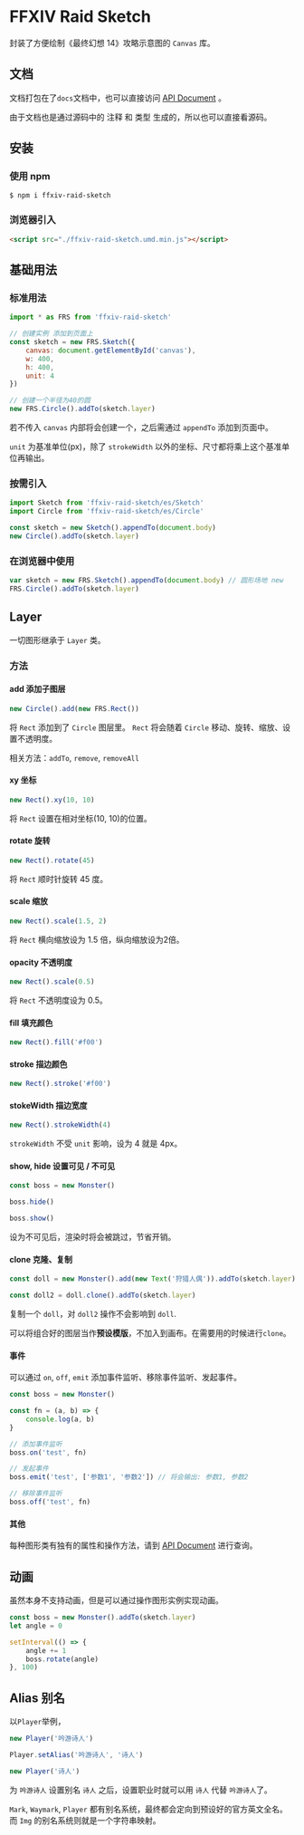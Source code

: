 # FFXIV Raid Sketch

封装了方便绘制《最终幻想 14》攻略示意图的 `Canvas` 库。

## 文档

文档打包在了`docs`文档中，也可以直接访问
[API Document](https://aweikalee.github.io/ffxiv-raid-sketch/) 。

由于文档也是通过源码中的 注释 和 类型 生成的，所以也可以直接看源码。

## 安装

### 使用 npm

```
$ npm i ffxiv-raid-sketch
```

### 浏览器引入

```html
<script src="./ffxiv-raid-sketch.umd.min.js"></script>
```

## 基础用法

### 标准用法

```js
import * as FRS from 'ffxiv-raid-sketch'

// 创建实例 添加到页面上
const sketch = new FRS.Sketch({
    canvas: document.getElementById('canvas'),
    w: 400,
    h: 400,
    unit: 4
})

// 创建一个半径为40的圆
new FRS.Circle().addTo(sketch.layer)
```
若不传入 `canvas` 内部将会创建一个，之后需通过 `appendTo` 添加到页面中。

`unit` 为基准单位(px)，除了 `strokeWidth` 以外的坐标、尺寸都将乘上这个基准单位再输出。

### 按需引入

```js
import Sketch from 'ffxiv-raid-sketch/es/Sketch'
import Circle from 'ffxiv-raid-sketch/es/Circle'

const sketch = new Sketch().appendTo(document.body)
new Circle().addTo(sketch.layer)
```

### 在浏览器中使用

```js
var sketch = new FRS.Sketch().appendTo(document.body) // 圆形场地 new
FRS.Circle().addTo(sketch.layer)
```

## Layer

一切图形继承于 `Layer` 类。

### 方法

#### add 添加子图层

```js
new Circle().add(new FRS.Rect())
```

将 `Rect` 添加到了 `Circle` 图层里。 `Rect` 将会随着 `Circle` 移动、旋转、缩放、设置不透明度。

相关方法：`addTo`, `remove`, `removeAll`

#### xy 坐标

```js
new Rect().xy(10, 10)
```

将 `Rect` 设置在相对坐标(10, 10)的位置。

#### rotate 旋转

```js
new Rect().rotate(45)
```

将 `Rect` 顺时针旋转 45 度。

#### scale 缩放

```js
new Rect().scale(1.5, 2)
```

将 `Rect` 横向缩放设为 1.5 倍，纵向缩放设为2倍。

#### opacity 不透明度

```js
new Rect().scale(0.5)
```

将 `Rect` 不透明度设为 0.5。

#### fill 填充颜色
```js
new Rect().fill('#f00')
```

#### stroke 描边颜色
```js
new Rect().stroke('#f00')
```

#### stokeWidth 描边宽度
```js
new Rect().strokeWidth(4)
```
`strokeWidth` 不受 `unit` 影响，设为 4 就是 4px。

#### show, hide 设置可见 / 不可见
```js
const boss = new Monster()

boss.hide()

boss.show()
```
设为不可见后，渲染时将会被跳过，节省开销。


#### clone 克隆、复制

```js
const doll = new Monster().add(new Text('狩猎人偶')).addTo(sketch.layer)

const doll2 = doll.clone().addTo(sketch.layer)
```

复制一个 `doll`，对 `doll2` 操作不会影响到 `doll`.

可以将组合好的图层当作**预设模版**，不加入到画布。在需要用的时候进行`clone`。

#### 事件

可以通过 `on`, `off`, `emit` 添加事件监听、移除事件监听、发起事件。

```js
const boss = new Monster()

const fn = (a, b) => {
    console.log(a, b)
}

// 添加事件监听
boss.on('test', fn)

// 发起事件
boss.emit('test', ['参数1', '参数2']) // 将会输出: 参数1, 参数2

// 移除事件监听
boss.off('test', fn)
```

#### 其他

每种图形类有独有的属性和操作方法，请到 [API Document](https://aweikalee.github.io/ffxiv-raid-sketch/) 进行查询。

## 动画

虽然本身不支持动画，但是可以通过操作图形实例实现动画。

```js
const boss = new Monster().addTo(sketch.layer)
let angle = 0

setInterval(() => {
    angle += 1
    boss.rotate(angle)
}, 100)
```

## Alias 别名
以`Player`举例，

```js
new Player('吟游诗人')

Player.setAlias('吟游诗人', '诗人')

new Player('诗人')
```

为 `吟游诗人` 设置别名 `诗人` 之后，设置职业时就可以用 `诗人` 代替 `吟游诗人`了。

`Mark`, `Waymark`, `Player` 都有别名系统，最终都会定向到预设好的官方英文全名。
而 `Img` 的别名系统则就是一个字符串映射。